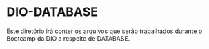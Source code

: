 # DIO-DATABASE
Este diretório irá conter os arquivos que serão trabalhados durante o Bootcamp da DIO a respeito de DATABASE.
